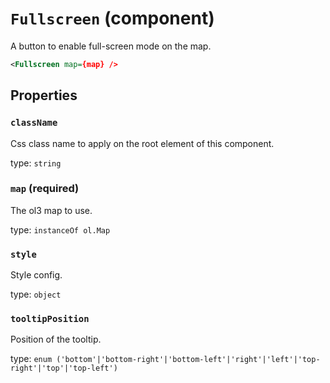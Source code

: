 `Fullscreen` (component)
========================

A button to enable full-screen mode on the map.

```xml
<Fullscreen map={map} />
```

Properties
----------

### `className`

Css class name to apply on the root element of this component.

type: `string`



### `map` (required)

The ol3 map to use.

type: `instanceOf ol.Map`


### `style`

Style config.

type: `object`


### `tooltipPosition`

Position of the tooltip.

type: `enum ('bottom'|'bottom-right'|'bottom-left'|'right'|'left'|'top-right'|'top'|'top-left')`

